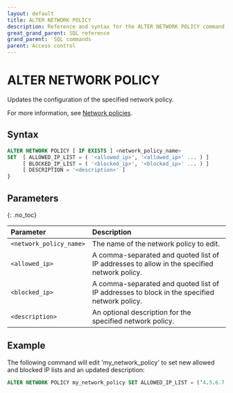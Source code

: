 ```yaml
---
layout: default
title: ALTER NETWORK POLICY
description: Reference and syntax for the ALTER NETWORK POLICY command.
great_grand_parent: SQL reference
grand_parent:  SQL commands
parent: Access control
---
```


# ALTER NETWORK POLICY
Updates the configuration of the specified network policy.

For more information, see [Network policies](../../../Guides/security/network-policies.md).

## Syntax

```sql
ALTER NETWORK POLICY [ IF EXISTS ] <network_policy_name>
SET  [ ALLOWED_IP_LIST = ( '<allowed_ip>', '<allowed_ip>' ... ) ]
     [ BLOCKED_IP_LIST = ( '<blocked_ip>', '<blocked_ip>' ... ) ]
     [ DESCRIPTION = '<description>' ] 
}
```

## Parameters 
{: .no_toc} 

| Parameter  | Description |
| :--------- | :---------- |
| `<network_policy_name>`                              | The name of the network policy to edit.  |
| `<allowed_ip>`                      | A comma-separated and quoted list of IP addresses to allow in the specified network policy.  |         
| `<blocked_ip>` | A comma-separated and quoted list of IP addresses to block in the specified network policy.  |
| `<description>` | An optional description for the specified network policy. | 

## Example

The following command will edit 'my_network_policy' to set new allowed and blocked IP lists and an updated description: 

```sql
ALTER NETWORK POLICY my_network_policy SET ALLOWED_IP_LIST = (‘4.5.6.7’, ‘2.4.5.7’) BLOCKED_IP_LIST = (‘6.7.8.9’) DESCRIPTION = 'updated network policy'
```
